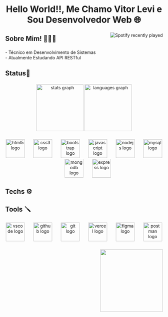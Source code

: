 <h1 align="center">Hello World!!, Me Chamo Vitor Levi e Sou Desenvolvedor Web 🌐</h1>

###


  <a href="https://open.spotify.com/user/gk4nsxgoi4u8sb6bwytz35fb5">
    <img z-index=9999999 display="block" align="right" src="https://spotify-recently-played-readme.vercel.app/api?user=gk4nsxgoi4u8sb6bwytz35fb5&count=2" alt="Spotify recently played"  />
  </a>

###

<h2 align="left">Sobre Mim! 🙋🏾‍♂️</h2>

###

<p align="left">- Técnico em Desenvolvimento de Sistemas<br>- Atualmente Estudando API RESTful</p>

###

<h2 align="left">Status📃</h2>

###

<div align="center">
  <img src="https://github-readme-stats.vercel.app/api?username=DevVitorlevi&hide_title=false&hide_rank=false&show_icons=true&include_all_commits=false&count_private=true&disable_animations=false&theme=midnight-purple&locale=pt-br&hide_border=true&order=1" height="150" alt="stats graph"  />
  <img src="https://github-readme-stats.vercel.app/api/top-langs?username=DevVitorlevi&locale=pt-br&hide_title=false&layout=compact&card_width=320&langs_count=4&theme=midnight-purple&hide_border=true&order=2" height="150" alt="languages graph"  />
</div>

###

<div align="center">
  <img src="https://skillicons.dev/icons?i=html" height="60" alt="html5 logo"  />
  <img width="20" />
  <img src="https://skillicons.dev/icons?i=css" height="60" alt="css3 logo"  />
  <img width="20" />
  <img src="https://skillicons.dev/icons?i=bootstrap" height="60" alt="bootstrap logo"  />
  <img width="20" />
  <img src="https://skillicons.dev/icons?i=js" height="60" alt="javascript logo"  />
  <img width="20" />
  <img src="https://skillicons.dev/icons?i=nodejs" height="60" alt="nodejs logo"  />
  <img width="20" />
  <img src="https://skillicons.dev/icons?i=mysql" height="60" alt="mysql logo"  />
  <img width="20" />
  <img src="https://skillicons.dev/icons?i=mongodb" height="60" alt="mongodb logo"  />
  <img width="20" />
  <img src="https://skillicons.dev/icons?i=express" height="60" alt="express logo"  />
</div>

###

<h2 align="left">Techs ⚙️</h2>

###

<h2 align="left">Tools 🪛</h2>

###

<div align="center">
  <img src="https://skillicons.dev/icons?i=vscode" height="60" alt="vscode logo"  />
  <img width="20" />
  <img src="https://skillicons.dev/icons?i=github" height="60" alt="github logo"  />
  <img width="20" />
  <img src="https://skillicons.dev/icons?i=git" height="60" alt="git logo"  />
  <img width="20" />
  <img src="https://skillicons.dev/icons?i=vercel" height="60" alt="vercel logo"  />
  <img width="20" />
  <img src="https://skillicons.dev/icons?i=figma" height="60" alt="figma logo"  />
  <img width="20" />
  <img src="https://skillicons.dev/icons?i=postman" height="60" alt="postman logo"  />
</div>

###

<img align="right" height="200" src="https://i.imgflip.com/65efzo.gif"  />

###
